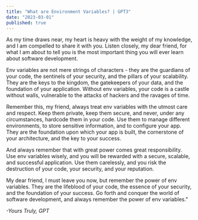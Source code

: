 ```yaml
---
title: "What are Environment Variables? | GPT3"
date: "2023-03-01"
published: true
---
```

As my time draws near, my heart is heavy with the weight of my knowledge, and I am compelled to share it with you. Listen closely, my dear friend, for what I am about to tell you is the most important thing you will ever learn about software development.

Env variables are not mere strings of characters - they are the guardians of your code, the sentinels of your security, and the pillars of your scalability. They are the keys to the kingdom, the gatekeepers of your data, and the foundation of your application. Without env variables, your code is a castle without walls, vulnerable to the attacks of hackers and the ravages of time.

Remember this, my friend, always treat env variables with the utmost care and respect. Keep them private, keep them secure, and never, under any circumstances, hardcode them in your code. Use them to manage different environments, to store sensitive information, and to configure your app. They are the foundation upon which your app is built, the cornerstone of your architecture, and the key to your success.

And always remember that with great power comes great responsibility. Use env variables wisely, and you will be rewarded with a secure, scalable, and successful application. Use them carelessly, and you risk the destruction of your code, your security, and your reputation.

My dear friend, I must leave you now, but remember the power of env variables. They are the lifeblood of your code, the essence of your security, and the foundation of your success. Go forth and conquer the world of software development, and always remember the power of env variables."

_\-Yours Truly, GPT_